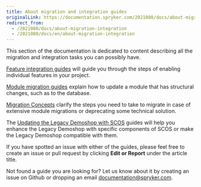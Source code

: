 ```yaml
---
title: About migration and integration guides
originalLink: https://documentation.spryker.com/2021080/docs/about-migration-integration
redirect_from:
  - /2021080/docs/about-migration-integration
  - /2021080/docs/en/about-migration-integration
---
```


This section of the documentation is dedicated to content describing all the migration and integration tasks you can possibly have.

[Feature integration guides](/docs/scos/dev/migration-and-integration/202001.0/feature-integration-guides/about-integration-guides.html) will guide you through the steps of enabling individual features in your project.

[Module migration guides](/docs/scos/dev/migration-and-integration/202001.0/module-migration-guides/about-migration-guides.html) explain how to update a module that has structural changes, such as to the database.

[Migration Concepts](/docs/scos/dev/migration-and-integration/202001.0/migration-concepts/about-migration-concepts.html) clarify the steps you need to take to migrate in case of extensive module migrations or deprecating some technical solution.

The [Updating the Legacy Demoshop with SCOS](/docs/scos/dev/migration-and-integration/202001.0/updating-the-legacy-demoshop-with-scos/updating-the-legacy-demoshop-with-scos.html) guides will help you enhance the Legacy Demoshop with specific components of SCOS or make the Legacy Demoshop compatible with them.

If you have spotted an issue with either of the guides, please feel free to create an issue or pull request by clicking **Edit or Report** under the article title.

Not found a guide you are looking for? Let us know about it by creating an issue on Github or dropping an email [documentation@spryker.com](mailto:documentation@spryker.com).
